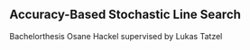 ## Accuracy-Based Stochastic Line Search

Bachelorthesis Osane Hackel supervised by Lukas Tatzel



